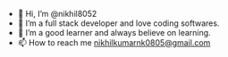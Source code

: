 - 👋 Hi, I’m @nikhil8052
- 👀 I’m a full stack developer and love coding softwares.
- 🌱 I’m a good learner and always believe on learning.
- 📫 How to reach me nikhilkumarnk0805@gmail.com


<!---
nikhil8052/nikhil8052 is a ✨ special ✨ repository because its `README.md` (this file) appears on your GitHub profile.
You can click the Preview link to take a look at your changes.
--->
